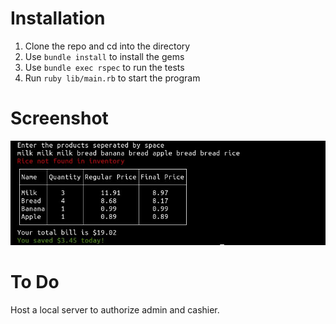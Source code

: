 # Installation

1. Clone the repo and cd into the directory
2. Use `bundle install` to install the gems
3. Use `bundle exec rspec` to run the tests
4. Run `ruby lib/main.rb` to start the program

# Screenshot

![Invoice](https://github.com/sapienfrom2000s/bill-on-wheels/blob/main/assets/invoice.jpg)

# To Do

Host a local server to authorize admin and cashier.

